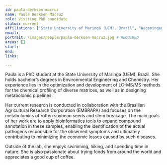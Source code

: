 ```yaml
---
id: paula-derksen-macruz
name: Paula Derksen Macruz
role: Visiting PhD candidate
status: current
affiliations: ["State University of Maringá (UEM), Brazil", "Wageningen University"]
email:
portrait: /images/people/paula-derksen-macruz.jpg # REQUIRED
areas: []
start:
end:
links:

---
```


Paula is a PhD student at the State University of Maringá (UEM), Brazil. She holds bachelor’s degrees in Environmental Engineering and Chemistry. Her experience lies in the optimization and development of LC-MS/MS methods for the chemical profiling of diverse matrices, as well as in designing metabolomic pipelines.

Her current research is conducted in collaboration with the Brazilian Agricultural Research Corporation (EMBRAPA) and focuses on the metabolomics of rotten soybean seeds and stem breakage. The main goals of her work are to apply bioinformatics tools to expand compound annotation in these samples, enabling the identification of the actual pathogens responsible for the observed symptoms and ultimately contributing to minimizing the economic losses caused by such diseases.

Outside of the lab, she enjoys swimming, hiking, and spending time in nature. She is also passionate about trying foods from around the world and appreciates a good cup of coffee.